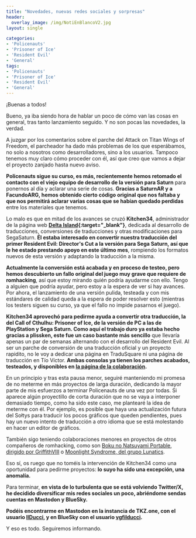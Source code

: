 ```yaml
---
title: "Novedades, nuevas redes sociales y sorpresas"
header:
  overlay_image: /img/NotiEnBlancoV2.jpg
layout: single

categories:
- 'Policenauts'
- 'Prisoner of Ice'
- 'Resident Evil'
- 'General'
tags:
- 'Policenauts'
- 'Prisoner of Ice'
- 'Resident Evil'
- 'General'
---
```


¡Buenas a todos!

Bueno, ya iba siendo hora de hablar un poco de cómo van las cosas en general, tras tanto lanzamiento seguido. Y no son pocas las novedades, la verdad.

A juzgar por los comentarios sobre el parche del Attack on Titan Wings of Freedom, el parcheador ha dado más problemas de los que esperábamos, 
no solo a nosotros como desarrolladores, sino a los usuarios. Tampoco tenemos muy claro cómo proceder con él, así que creo que vamos a dejar 
el proyecto zanjado hasta nuevo aviso.

**Policenauts sigue su curso, es más, recientemente hemos retomado el contacto con el viejo equipo de desarrollo de la versión para Saturn** 
para ponernos al día y aclarar una serie de cosas. **Gracias a SaturnAR y a FacundoARG, hemos obtenido cierto código original que nos 
faltaba y que nos permitirá aclarar varias cosas que se habían quedado perdidas** entre los materiales que tenemos.

Lo malo es que en mitad de los avances se cruzó **Kitchen34**, administrador de la página web **[Delta Island](https://www.delta-island.com/forum/){:target="_blank"}**, 
dedicada al desarrollo de traducciones, conversiones de traducciones y otras modificaciones para SegaSaturn. **Él estaba interesado en convertir 
nuestra traducción del primer Resident Evil: Director's Cut a la versión para Sega Saturn, así que le he estado prestando apoyo en este último mes**, 
rompiendo los formatos nuevos de esta versión y adaptando la traducción a la misma.

**Actualmente la conversión está acabada y en proceso de testeo, pero hemos descubierto un fallo original del juego muy grave que requiere 
de romhacking**, así que estoy mirando quién podría ayudarme con ello. Tengo a alguien que podría ayudar, pero estoy a la espera de ver si hay avances. 
Por ahora, el lanzamiento de una versión pulida, testeada y con mis estándares de calidad queda a la espera de poder resolver esto (mientras los testers 
siguen su curso, ya que el fallo no impide pasarnos el juego).

**Kitchen34 aprovechó para pedirme ayuda a convertir otra traducción, la del Call of Cthulhu: Prisoner of Ice, de la versión de PC a las de PlayStation y 
Sega Saturn. Como aquí el trabajo duro ya estaba hecho gracias a plissken, este fue un caso bastante más sencillo** que llevaría apenas un par de semanas 
alternando con el desarrollo del Resident Evil. Al ser un parche de conversión de una traducción oficial y un proyecto rapidito, no le voy a dedicar 
una página en TraduSquare ni una página de traducción en Tío Víctor. **Ambas consolas ya tienen los parches acabados, testeados, y disponibles en 
[la página de la colaboración](https://tiovictor.romhackhispano.org/prisoner-of-ice/).**

En un principio y tras esta pausa menor, seguiré manteniendo mi promesa de no meterme en más proyectos de larga duración, dedicando la mayor parte de 
mis esfuerzos a terminar Policenauts de una vez por todas. Si aparece algún proyectillo de corta duración que no se vaya a interponer demasiado tiempo, 
como ha sido este caso, me plantearé la idea de meterme con él. Por ejemplo, es posible que haya una actualización futura del Sołtys para traducir 
los pocos gráficos que queden pendientes, pues hay un nuevo intento de traducción a otro idioma que se está molestando en hacer un editor de gráficos.

También sigo teniendo colaboraciones menores en proyectos de otros compañeros de romhacking, como son [Boku no Natsuyami Portable, dirigido por GriffithVIII](https://tradusquare.es/proyectos/boku-no-natsuyasumi/) o [Moonlight Syndrome, del grupo Lunatics](https://tradusquare.es/proyectos/moonlight-syndrome/).

Eso sí, os ruego que no toméis la intervención de Kitchen34 como una oportunidad para pedirme proyectos: **lo suyo ha sido una excepción, una anomalía.**

Para terminar, **en vista de lo turbulenta que se está volviendo Twitter/X, he decidido diversificar mis redes sociales un poco, abriéndome sendas cuentas 
en Mastodon y BlueSky.**

**Podéis encontrarme en Mastodon en la instancia de TKZ.one, con el usuario [IlDucci](https://tkz.one/@IlDucci), y en BlueSky con el usuario [vgfilducci](https://bsky.app/profile/vgfilducci.bsky.social).**

Y eso es todo. Seguiremos informando.
